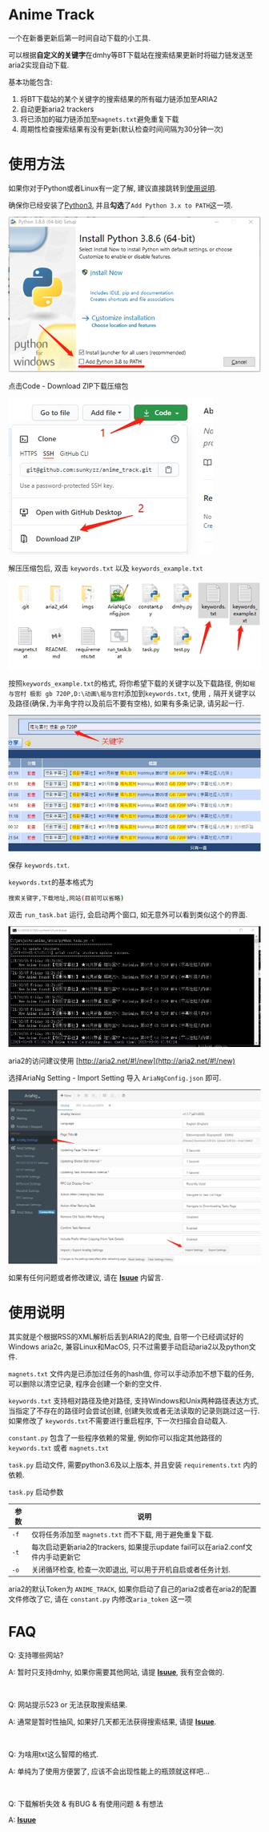 # Anime Track

一个在新番更新后第一时间自动下载的小工具.

可以根据**自定义的关键字**在dmhy等BT下载站在搜索结果更新时将磁力链发送至aria2实现自动下载.

基本功能包含:

1. 将BT下载站的某个关键字的搜索结果的所有磁力链添加至ARIA2
2. 自动更新aria2 trackers
3. 将已添加的磁力链添加至`magnets.txt`避免重复下载
4. 周期性检查搜索结果有没有更新(默认检查时间间隔为30分钟一次)

# 使用方法

如果你对于Python或者Linux有一定了解, 建议直接跳转到[使用说明](#使用说明).

确保你已经安装了[Python3](https://www.python.org/ftp/python/3.8.6/python-3.8.6-amd64.exe), 并且**勾选**了`Add Python 3.x to PATH`这一项.

![](imgs/instruction-2.jpg)

点击Code - Download ZIP下载压缩包

![](imgs/instruction-1.jpg)

解压压缩包后, 双击 `keywords.txt` 以及 `keywords_example.txt`

![](imgs/instruction-3.jpg)

按照`keywords_example.txt`的格式, 将你希望下载的关键字以及下载路径, 例如`堀与宫村 极影 gb 720P,D:\动画\堀与宫村`添加到`keywords.txt`, 使用 `,` 隔开关键字以及路径(确保`,`为半角字符以及前后不要有空格), 如果有多条记录, 请另起一行.

![](imgs/instruction-4.jpg)

保存 `keywords.txt`.

`keywords.txt`的基本格式为

```bash
搜索关键字,下载地址,网站(目前可以省略)
```

双击 `run_task.bat` 运行, 会启动两个窗口, 如无意外可以看到类似这个的界面.

![](imgs/instruction-6.jpg)

aria2的访问建议使用 [http://aria2.net/#!/new](http://aria2.net/#!/new)

选择AriaNg Setting - Import Setting 导入 `AriaNgConfig.json` 即可.

![](imgs/instruction-7.jpg)

如果有任何问题或者修改建议, 请在 [**Isuue**](https://github.com/sunkyzz/AnimeTrack/issues/new) 内留言.

# 使用说明

其实就是个根据RSS的XML解析后丢到ARIA2的爬虫, 自带一个已经调试好的Windows aria2c, 兼容Linux和MacOS, 只不过需要手动启动aria2以及python文件.

`magnets.txt` 文件内是已添加过任务的hash值, 你可以手动添加不想下载的任务, 可以删除以清空记录, 程序会创建一个新的空文件.

`keywords.txt` 支持相对路径及绝对路径, 支持Windows和Unix两种路径表达方式, 当指定了不存在的路径时会尝试创建, 创建失败或者无法读取的记录则跳过这一行. 如果修改了 `keywords.txt`不需要进行重启程序, 下一次扫描会自动载入.

`constant.py` 包含了一些程序依赖的常量, 例如你可以指定其他路径的 `keywords.txt` 或者 `magnets.txt`

`task.py` 启动文件, 需要python3.6及以上版本, 并且安装 `requirements.txt` 内的依赖.

`task.py` 启动参数

| 参数 | 说明                                                                             |
| ---- | -------------------------------------------------------------------------------- |
| `-f` | 仅将任务添加至 `magnets.txt` 而不下载, 用于避免重复下载.                         |
| `-t` | 每次启动更新aria2的trackers, 如果提示update fail可以在aria2.conf文件内手动更新它 |
| `-o` | 关闭循环检查, 检查一次即退出, 可以用于开机自启或者任务计划.                                                     |

aria2的默认Token为 `ANIME_TRACK`, 如果你启动了自己的aria2或者在aria2的配置文件修改了它, 请在 `constant.py` 内修改`aria_token` 这一项

# FAQ

Q: 支持哪些网站?

A: 暂时只支持dmhy, 如果你需要其他网站, 请提 [**Isuue**](https://github.com/sunkyzz/AnimeTrack/issues/new), 我有空会做的.

<br>

Q: 网站提示523 or 无法获取搜索结果.

A: 通常是暂时性抽风, 如果好几天都无法获得搜索结果, 请提 [**Isuue**](https://github.com/sunkyzz/AnimeTrack/issues/new).

<br>

Q: 为啥用txt这么智障的格式.

A: 单纯为了使用方便罢了, 应该不会出现性能上的瓶颈就这样吧...

<br>

Q: 下载解析失效 & 有BUG & 有使用问题 & 有想法

A: [**Isuue**](https://github.com/sunkyzz/AnimeTrack/issues/new)